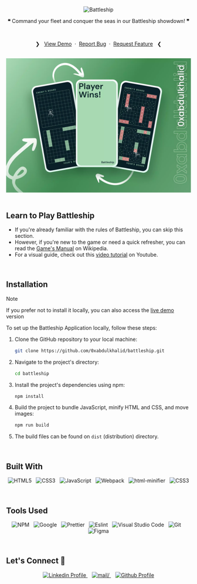<br>
<div align="center">
<picture>
    <source media="(prefers-color-scheme: light)" srcset="https://readme-typing-svg.herokuapp.com?font=Space+Grotesk&weight=600&size=40&pause=&color=000&center=true&vCenter=true&repeat=false&random=false&width=280&height=60&lines=Battleship">
    <img alt="Battleship" src="https://readme-typing-svg.herokuapp.com?font=Space+Grotesk&weight=600&size=40&pause=&color=FFFFFF&center=true&vCenter=true&repeat=false&random=false&width=280&height=60&lines=Battleship">
  </picture>
<br>

**❝** Command your fleet and conquer the seas in our Battleship showdown! **❞**

<br>
  <p>
    ❯ &nbsp;
    <a href="https://battleship-0xabdulkhalid.vercel.app/">View Demo</a>
    &nbsp;·&nbsp;
    <a href="https://github.com/0xabdulkhalid/battleship/issues">Report Bug</a>
    &nbsp;·&nbsp;
    <a href="https://github.com/0xabdulkhalid/battleship/issues">Request Feature</a>
     &nbsp; ❮
  </p>
</div>

<br>

<div align='center'>
<img src='./design/preview.webp' alt='Mobile Preview'>
</div>

<br>

## Learn to Play Battleship
- If you're already familiar with the rules of Battleship, you can skip this section. 
- However, if you're new to the game or need a quick refresher, you can read the [Game's Manual](https://en.wikipedia.org/wiki/Battleship_(game)) on Wikipedia.
- For a visual guide, check out this [video tutorial](https://youtu.be/RY4nAyRgkLo) on Youtube.

<br>

## Installation

> [!NOTE]  
> If you prefer not to install it locally, you can also access the [live demo](https://battleship-0xabdulkhalid.vercel.app/) version

To set up the Battleship Application locally, follow these steps:

1. Clone the GitHub repository to your local machine:

   ```bash
   git clone https://github.com/0xabdulkhalid/battleship.git
   ```

2. Navigate to the project's directory:

   ```bash
   cd battleship
   ```

3. Install the project's dependencies using npm:

   ```bash
   npm install
   ```

4. Build the project to bundle JavaScript, minify HTML and CSS, and move images:

   ```bash
   npm run build
   ```

5. The build files can be found on `dist` (distribution) directory.

<br>


## Built With

<div align=center>

![HTML5](https://img.shields.io/badge/html5-%23E34F26.svg?style=for-the-badge&logo=html5&logoColor=white) &nbsp;&nbsp;![CSS3](https://img.shields.io/badge/css3-%231572B6.svg?style=for-the-badge&logo=css3&logoColor=white) &nbsp;&nbsp;![JavaScript](https://img.shields.io/badge/ES6%20Modules%20-%23F7DF1E.svg?style=for-the-badge&logo=javascript&logoColor=black) &nbsp;&nbsp;![Webpack](https://img.shields.io/badge/webpack-%238DD6F9.svg?style=for-the-badge&logo=webpack&logoColor=black) &nbsp;&nbsp;![html-minifier](https://img.shields.io/badge/html%20minifier-A90533?style=for-the-badge&logo=html5&logoColor=white) &nbsp;&nbsp;![CSS3](https://img.shields.io/badge/css_minifier-2C2D72.svg?style=for-the-badge&logo=css3&logoColor=white)

</div>

<br>

## Tools Used

<div align=center>
  
![NPM](https://img.shields.io/badge/npm-CB3837?style=for-the-badge&logo=npm&logoColor=white) &nbsp;&nbsp;![Google](https://img.shields.io/badge/google-DA4437?style=for-the-badge&logo=google&logoColor=white) &nbsp;&nbsp;![Prettier](https://img.shields.io/badge/prettier-1A2C34?style=for-the-badge&logo=prettier&logoColor=F7BA3E) &nbsp;&nbsp;![Eslint](https://img.shields.io/badge/eslint-3A33D1?style=for-the-badge&logo=eslint&logoColor=white) &nbsp;&nbsp;![Visual Studio Code](https://img.shields.io/badge/VS%20Code-0078d7.svg?style=for-the-badge&logo=visual-studio-code&logoColor=white) &nbsp;&nbsp;![Git](https://img.shields.io/badge/Git-F05032?style=for-the-badge&logo=git&logoColor=white) &nbsp;&nbsp;![Figma](https://img.shields.io/badge/Figma-F24E1E?style=for-the-badge&logo=figma&logoColor=white)

</div>

<br>

## Let's Connect 👋

<div align=center>

  <a href="https://linkedin.com/in/0xabdulkhalid" >
    <img src="https://img.shields.io/badge/linkedin%20Profile-%2300acee.svg?color=405DE6&style=for-the-badge&logo=linkedin&logoColor=white" alt="Linkedin Profile">
  </a>&nbsp;&nbsp;

  <a href="mailto:0xabdulkhalid@gmail.com" target="_blank">
    <img src="https://img.shields.io/badge/gmail-%23EA4335.svg?style=for-the-badge&logo=gmail&logoColor=white" alt=mail/>
  </a>&nbsp;&nbsp;

  <a href="https://www.github.com/0xabdulkhalid/" >
    <img src="https://img.shields.io/badge/Github%20Profile-131313?style=for-the-badge&logo=github&logoColor=white" alt="Github Profile">
  </a>

</div>

<br>
